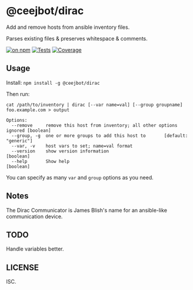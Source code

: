 # @ceejbot/dirac

Add and remove hosts from ansible inventory files.

Parses existing files & preserves whitespace & comments.

[![on npm](http://img.shields.io/npm/v/@ceejbot/dirac.svg?style=flat)](https://www.npmjs.org/package/@ceejbot/dirac)  [![Tests](http://img.shields.io/travis/ceejbot/dirac.svg?style=flat)](http://travis-ci.org/ceejbot/dirac) [![Coverage](http://img.shields.io/coveralls/ceejbot/dirac.svg?style=flat)](https://coveralls.io/r/ceejbot/dirac)

## Usage

Install: `npm install -g @ceejbot/dirac`

Then run:

```
cat /path/to/inventory | dirac [--var name=val] [--group groupname] foo.example.com > output

Options:
  --remove     remove this host from inventory; all other options ignored [boolean]
  --group, -g  one or more groups to add this host to       [default: "generic"]
  --var, -v    host vars to set; name=val format
  --version    show version information                                [boolean]
  --help       Show help                                               [boolean]
```

You can specify as many `var` and `group` options as you need.

## Notes

The Dirac Communicator is James Blish's name for an ansible-like communication device.

## TODO

Handle variables better.

## LICENSE

ISC.
